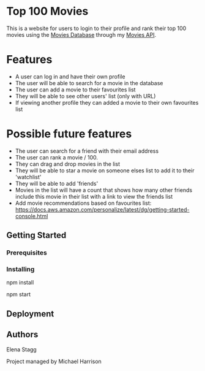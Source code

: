 # Top 100 Movies

This is a website for users to login to their profile and rank their top 100 movies using the [Movies Database](https://www.themoviedb.org/) through my [Movies API](https://github.com/elenastagg/movies-api).

# Features

- A user can log in and have their own profile
- The user will be able to search for a movie in the database
- The user can add a movie to their favourites list
- They will be able to see other users' list (only with URL)
- If viewing another profile they can added a movie to their own favourites list 

# Possible future features

- The user can search for a friend with their email address 
- The user can rank a movie / 100.
- They can drag and drop movies in the list
- They will be able to star a movie on someone elses list to add it to their 'watchlist'
- They will be able to add 'friends'
- Movies in the list will have a count that shows how many other friends include this movie in their list with a link to view the friends list
- Add movie recommendations based on favourites list: https://docs.aws.amazon.com/personalize/latest/dg/getting-started-console.html

## Getting Started

### Prerequisites

### Installing

npm install

npm start

## Deployment

## Authors

Elena Stagg

Project managed by Michael Harrison

